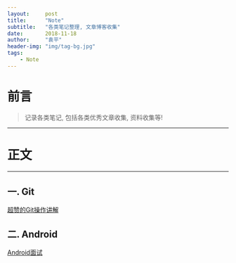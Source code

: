 ```yaml
---
layout:     post
title:      "Note"
subtitle:   "各类笔记整理, 文章博客收集"
date:       2018-11-18
author:     "袁平"
header-img: "img/tag-bg.jpg"
tags:
    - Note
---
```


# 前言

> 记录各类笔记, 包括各类优秀文章收集, 资料收集等!

------------------

# 正文

------------------


## 一. Git

[超赞的Git操作讲解](https://www.jianshu.com/p/d4d5e07ea0cd)


## 二. Android

[Android面试](https://qq634421026.github.io/2017/06/21/%E9%9D%A2%E8%AF%95%E9%A2%98%E6%95%B4%E7%90%86/)
